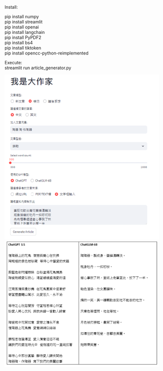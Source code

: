 Install:

pip install numpy  
pip install streamlit  
pip install openai  
pip install langchain  
pip install PyPDF2  
pip install bs4  
pip install tiktoken  
pip install opencc-python-reimplemented

Execute:  
streamlit run article_generator.py

![image](https://github.com/ch-tseng/GPT_Applications/blob/main/article_generator/demo2.png?raw=true)
![image](https://github.com/ch-tseng/GPT_Applications/blob/main/article_generator/demo.png?raw=true)
